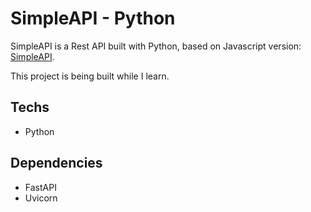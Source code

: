 # SimpleAPI - Python

SimpleAPI is a Rest API built with Python, based on Javascript version: [SimpleAPI](https://github.com/mribeirogabriel/simpleapi).

This project is being built while I learn.

## Techs

- Python

## Dependencies

- FastAPI
- Uvicorn
